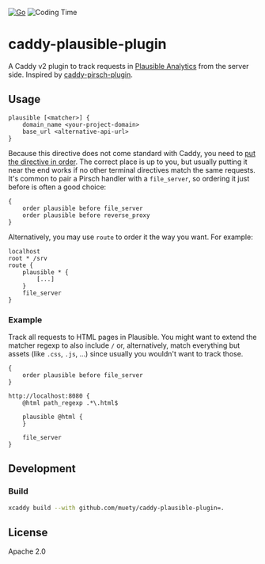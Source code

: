 [![Go](https://github.com/muety/caddy-pirsch-plugin/workflows/Go/badge.svg)](https://github.com/muety/caddy-plausible-plugin/actions)
![Coding Time](https://img.shields.io/endpoint?url=https://wakapi.dev/api/compat/shields/v1/n1try/interval:any/project:caddy-plausible-plugin&color=blue&label=coding%20time)

# caddy-plausible-plugin

A Caddy v2 plugin to track requests in [Plausible Analytics](https://plausible.io) from the server side. Inspired by [caddy-pirsch-plugin](https://github.com/muety/caddy-pirsch-plugin).

## Usage
```
plausible [<matcher>] {
    domain_name <your-project-domain>
    base_url <alternative-api-url>
}
```

Because this directive does not come standard with Caddy, you need to [put the directive in order](https://caddyserver.com/docs/caddyfile/options). The correct place is up to you, but usually putting it near the end works if no other terminal directives match the same requests. It's common to pair a Pirsch handler with a `file_server`, so ordering it just before is often a good choice:

```
{
	order plausible before file_server
    order plausible before reverse_proxy
}
```

Alternatively, you may use `route` to order it the way you want. For example:

```
localhost
root * /srv
route {
	plausible * {
		[...]
	}
	file_server
}
```

### Example
Track all requests to HTML pages in Plausible. You might want to extend the matcher regexp to also include `/` or, alternatively, match everything but assets (like `.css`, `.js`, ...) since usually you wouldn't want to track those.

```
{
    order plausible before file_server
}

http://localhost:8080 {
    @html path_regexp .*\.html$

    plausible @html {
    }

    file_server
}
```

## Development
### Build
```bash
xcaddy build --with github.com/muety/caddy-plausible-plugin=.
```

## License
Apache 2.0